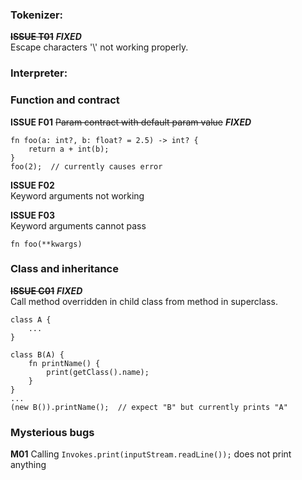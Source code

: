 ### Tokenizer:

~~**ISSUE T01**~~ **_FIXED_** \
Escape characters '\\' not working properly.

### Interpreter:

### Function and contract

**ISSUE F01**
~~Param contract with default param value~~ **_FIXED_**
```
fn foo(a: int?, b: float? = 2.5) -> int? {
    return a + int(b);
}
foo(2);  // currently causes error
```

**ISSUE F02** \
Keyword arguments not working

**ISSUE F03** \
Keyword arguments cannot pass
```
fn foo(**kwargs)
```

### Class and inheritance

~~**ISSUE C01**~~ **_FIXED_** \
Call method overridden in child class from method in superclass.
```
class A {
    ...
}

class B(A) {
    fn printName() {
        print(getClass().name);
    }
}
...
(new B()).printName();  // expect "B" but currently prints "A"

```

### Mysterious bugs

**M01**
Calling `Invokes.print(inputStream.readLine());` does not print anything
